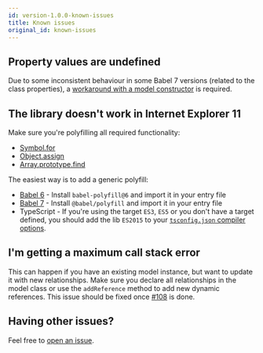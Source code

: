 ```yaml
---
id: version-1.0.0-known-issues
title: Known issues
original_id: known-issues
---
```


## Property values are undefined

Due to some inconsistent behaviour in some Babel 7 versions (related to the class properties), a [workaround with a model constructor](https://github.com/infinum/js-cra-starter/pull/2) is required.

## The library doesn't work in Internet Explorer 11

Make sure you're polyfilling all required functionality:

- [Symbol.for](https://developer.mozilla.org/en-US/docs/Web/JavaScript/Reference/Global_Objects/Symbol)
- [Object.assign](https://developer.mozilla.org/en-US/docs/Web/JavaScript/Reference/Global_Objects/Object/assign)
- [Array.prototype.find](https://developer.mozilla.org/en-US/docs/Web/JavaScript/Reference/Global_Objects/Array/find)

The easiest way is to add a generic polyfill:

- [Babel 6](https://babeljs.io/docs/en/6.26.3/babel-polyfill) - Install `babel-polyfill@6` and import it in your entry file
- [Babel 7](https://babeljs.io/docs/en/babel-polyfill) - Install `@babel/polyfill` and import it in your entry file
- TypeScript - If you're using the target `ES3`, `ES5` or you don't have a target defined, you should add the lib `ES2015` to your [`tsconfig.json` compiler options](https://www.typescriptlang.org/docs/handbook/tsconfig-json.html).

## I'm getting a maximum call stack error

This can happen if you have an existing model instance, but want to update it with new relationships. Make sure you declare all relationships in the model class or use the `addReference` method to add new dynamic references. This issue should be fixed once [#108](https://github.com/infinum/datx/pull/108) is done.

## Having other issues?

Feel free to [open an issue](https://github.com/infinum/datx/issues/new/choose).
